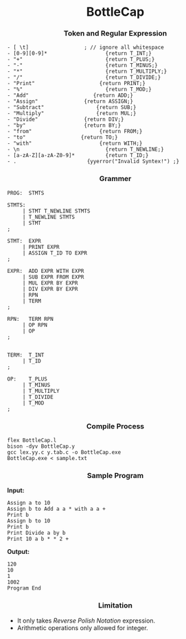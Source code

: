<h1 align = "center">BottleCap</h1>


<h3 align = "center">Token and Regular Expression</h3>

```
- [ \t]   			     ; // ignore all whitespace
- [0-9][0-9]*               	{return T_INT;}
- "+"                       	{return T_PLUS;}
- "-"                       	{return T_MINUS;}
- "*"                       	{return T_MULTIPLY;}
- "/"                       	{return T_DIVIDE;}
- "Print"			          {return PRINT;}
- "%"                       	{return T_MOD;}
- "Add"	                 	{return ADD;}
- "Assign"			     {return ASSIGN;}
- "Subtract"			     {return SUB;}
- "Multiply"			     {return MUL;}
- "Divide"			     {return DIV;}
- "by"				     {return BY;}
- "from"			          {return FROM;}
- "to"			     	{return TO;}
- "with"			          {return WITH;}
- \n                        	{return T_NEWLINE;}
- [a-zA-Z][a-zA-Z0-9]*      	{return T_ID;}
- .				          {yyerror("Invalid Syntex!") ;}
```

<h3 align = "center">Grammer</h3>

~~~
PROG:  STMTS	

STMTS:					   
     | STMT T_NEWLINE STMTS 
     | T_NEWLINE STMTS
     | STMT 					
;

STMT:  EXPR
     | PRINT EXPR			 
     | ASSIGN T_ID TO EXPR 	 
;

EXPR:  ADD EXPR WITH EXPR 	 
     | SUB EXPR FROM EXPR 	 
     | MUL EXPR BY EXPR 		 
     | DIV EXPR BY EXPR 		 	
     | RPN					 
     | TERM 					 
;

RPN:   TERM RPN				 
     | OP RPN				 
     | OP					 
;
 

TERM:  T_INT					 
     | T_ID 					 
;

OP:    T_PLUS				 
     | T_MINUS				 
     | T_MULTIPLY			 
     | T_DIVIDE				 
     | T_MOD					 
;

~~~

<h3 align = "center">Compile Process</h3>

```
flex BottleCap.l
bison -dyv BottleCap.y
gcc lex.yy.c y.tab.c -o BottleCap.exe
BottleCap.exe < sample.txt
```

<h3 align = "center">Sample Program</h3>
<b>Input:</b>

```
Assign a to 10
Assign b to Add a a * with a a +
Print b
Assign b to 10
Print b
Print Divide a by b
Print 10 a b * * 2 +
```

<b>Output:</b>
```
120
10
1
1002
Program End
```

<h3 align = "center">Limitation </h3>

- It only takes <i>Reverse Polish Notation</i>  expression.
- Arithmetic operations only allowed for integer.

